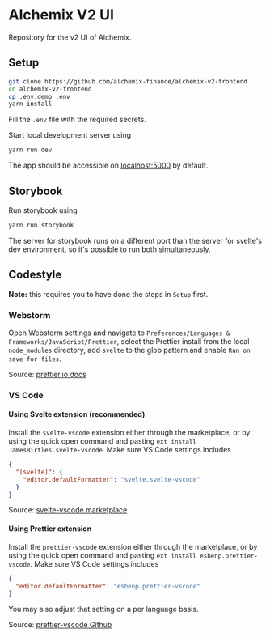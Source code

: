 # Alchemix V2 UI

Repository for the v2 UI of Alchemix.

## Setup

```bash
git clone https://github.com/alchemix-finance/alchemix-v2-frontend
cd alchemix-v2-frontend
cp .env.demo .env
yarn install
```

Fill the `.env` file with the required secrets.

Start local development server using

```bash
yarn run dev
```

The app should be accessible on [localhost:5000](http://localhost:5000) by default.

## Storybook

Run storybook using

```bash
yarn run storybook
```

The server for storybook runs on a different port than the server for svelte's dev environment, so it's possible to run both simultaneously.

## Codestyle

**Note:** this requires you to have done the steps in `Setup` first.

### Webstorm

Open Webstorm settings and navigate to `Preferences/Languages & Frameworks/JavaScript/Prettier`, select the Prettier install from the local `node_modules` directory, add `svelte` to the glob pattern and enable `Run on save for files`.

Source: [prettier.io docs](https://prettier.io/docs/en/webstorm.html)

### VS Code

#### Using Svelte extension (recommended)

Install the `svelte-vscode` extension either through the marketplace, or by using the quick open command and pasting `ext install JamesBirtles.svelte-vscode`. Make sure VS Code settings includes

```json
{
  "[svelte]": {
    "editor.defaultFormatter": "svelte.svelte-vscode"
  }
}
```

Source: [svelte-vscode marketplace](https://marketplace.visualstudio.com/items?itemName=svelte.svelte-vscode)

#### Using Prettier extension

Install the `prettier-vscode` extension either through the marketplace, or by using the quick open command and pasting `ext install esbenp.prettier-vscode`. Make sure VS Code settings includes 

```json
{
  "editor.defaultFormatter": "esbenp.prettier-vscode"
}
```

You may also adjust that setting on a per language basis.

Source: [prettier-vscode Github](https://github.com/prettier/prettier-vscode)
